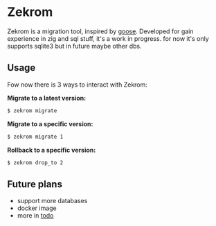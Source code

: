 # Zekrom 
Zekrom is a migration tool, inspired by [goose](https://github.com/pressly/goose).
Developed for gain experience in zig and sql stuff, it's a work in progress.
for now it's only supports sqlite3 but in future maybe other dbs.

## Usage
Fow now there is 3 ways to interact with Zekrom:

**Migrate to a latest version:**
```bash
$ zekrom migrate
```

**Migrate to a specific version:**
```bash
$ zekrom migrate 1
```

**Rollback to a specific version:**
```bash
$ zekrom drop_to 2
```

## Future plans
- support more databases
- docker image 
- more in [todo](./TODO.md)
